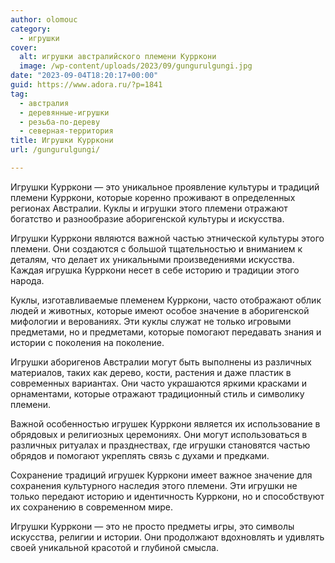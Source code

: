 ```yaml
---
author: olomouc
category:
  - игрушки
cover:
  alt: игрушки австралийского племени Курркони
  image: /wp-content/uploads/2023/09/gungurulgungi.jpg
date: "2023-09-04T18:20:17+00:00"
guid: https://www.adora.ru/?p=1841
tag:
  - австралия
  - деревянные-игрушки
  - резьба-по-дереву
  - северная-территория
title: Игрушки Курркони
url: /gungurulgungi/

---
```

Игрушки Курркони — это уникальное проявление культуры и традиций племени Курркони, которые коренно проживают в определенных регионах Австралии. Куклы и игрушки этого племени отражают богатство и разнообразие аборигенской культуры и искусства.

Игрушки Курркони являются важной частью этнической культуры этого племени. Они создаются с большой тщательностью и вниманием к деталям, что делает их уникальными произведениями искусства. Каждая игрушка Курркони несет в себе историю и традиции этого народа.

Куклы, изготавливаемые племенем Курркони, часто отображают облик людей и животных, которые имеют особое значение в аборигенской мифологии и верованиях. Эти куклы служат не только игровыми предметами, но и предметами, которые помогают передавать знания и истории с поколения на поколение.

Игрушки аборигенов Австралии могут быть выполнены из различных материалов, таких как дерево, кости, растения и даже пластик в современных вариантах. Они часто украшаются яркими красками и орнаментами, которые отражают традиционный стиль и символику племени.

Важной особенностью игрушек Курркони является их использование в обрядовых и религиозных церемониях. Они могут использоваться в различных ритуалах и празднествах, где игрушки становятся частью обрядов и помогают укреплять связь с духами и предками.

Сохранение традиций игрушек Курркони имеет важное значение для сохранения культурного наследия этого племени. Эти игрушки не только передают историю и идентичность Курркони, но и способствуют их сохранению в современном мире.

Игрушки Курркони — это не просто предметы игры, это символы искусства, религии и истории. Они продолжают вдохновлять и удивлять своей уникальной красотой и глубиной смысла.
